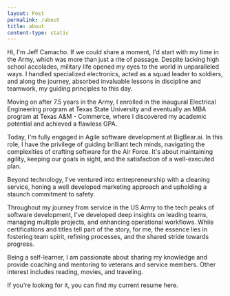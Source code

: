 ```yaml
---
layout: Post
permalink: /about
title: about
content-type: static
---
```

Hi, I'm Jeff Camacho. If we could share a moment, I'd start with my time in the Army, which was more than just a rite of passage. Despite lacking high school accolades, military life opened my eyes to the world in unparalleled ways. I handled specialized electronics, acted as a squad leader to soldiers, and along the journey, absorbed invaluable lessons in discipline and teamwork, my guiding principles to this day.

Moving on after 7.5 years in the Army, I enrolled in the inaugural Electrical Engineering program at Texas State University and eventually an MBA program at Texas A&M - Commerce, where I discovered my academic potential and achieved a flawless GPA.

Today, I'm fully engaged in Agile software development at BigBear.ai. In this role, I have the privilege of guiding brilliant tech minds, navigating the complexities of crafting software for the Air Force. It's about maintaining agility, keeping our goals in sight, and the satisfaction of a well-executed plan.

Beyond technology, I've ventured into entrepreneurship with a cleaning service, honing a well developed marketing approach and upholding a staunch commitment to safety.

Throughout my journey from service in the US Army to the tech peaks of software development, I've developed deep insights on leading teams, managing multiple projects, and enhancing operational workflows. While certifications and titles tell part of the story, for me, the essence lies in fostering team spirit, refining processes, and the shared stride towards progress.

Being a self-learner, I am passionate about sharing my knowledge and provide coaching and mentoring to veterans and service members. Other interest includes reading, movies, and traveling.

If you're looking for it, you can find my current resume here.
